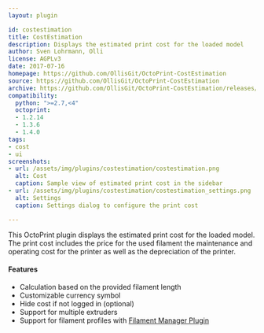 ```yaml
---
layout: plugin

id: costestimation
title: CostEstimation
description: Displays the estimated print cost for the loaded model
author: Sven Lohrmann, Olli
license: AGPLv3
date: 2017-07-16
homepage: https://github.com/OllisGit/OctoPrint-CostEstimation
source: https://github.com/OllisGit/OctoPrint-CostEstimation
archive: https://github.com/OllisGit/OctoPrint-CostEstimation/releases/latest/download/master.zip
compatibility:
  python: ">=2.7,<4"
  octoprint:
  - 1.2.14
  - 1.3.6 
  - 1.4.0
tags:
- cost
- ui
screenshots:
- url: /assets/img/plugins/costestimation/costestimation.png
  alt: Cost
  caption: Sample view of estimated print cost in the sidebar
- url: /assets/img/plugins/costestimation/costestimation_settings.png
  alt: Settings
  caption: Settings dialog to configure the print cost

---
```


This OctoPrint plugin displays the estimated print cost for the loaded model. The print cost includes the price for the used filament the maintenance and operating cost for the printer as well as the depreciation of the printer.

#### Features

- Calculation based on the provided filament length
- Customizable currency symbol
- Hide cost if not logged in (optional)
- Support for multiple extruders
- Support for filament profiles with [Filament Manager Plugin](/plugins/filamentmanager)
